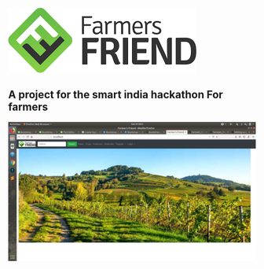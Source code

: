 ![farmer's friend](logo.png)

## A project for the smart india hackathon For farmers

![Demo_version](Demo_version.png)
